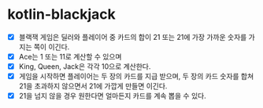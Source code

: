 # kotlin-blackjack

-[X] 블랙잭 게임은 딜러와 플레이어 중 카드의 합이 21 또는 21에 가장 가까운 숫자를 가지는 쪽이 이긴다.
-[X] Ace는 1 또는 11로 계산할 수 있으며
-[X] King, Queen, Jack은 각각 10으로 계산한다.
-[X] 게임을 시작하면 플레이어는 두 장의 카드를 지급 받으며, 두 장의 카드 숫자를 합쳐 21을 초과하지 않으면서 21에 가깝게 만들면 이긴다.
-[X] 21을 넘지 않을 경우 원한다면 얼마든지 카드를 계속 뽑을 수 있다.
